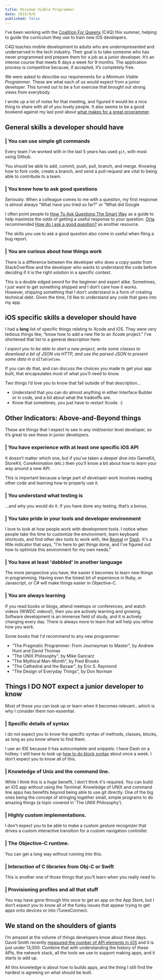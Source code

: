 ```yaml
---
title: Minimum Viable Programmer
date: 2015/9/6
published: false
---
```


I’ve been working with the [Coalition For Queens](http://www.c4q.nyc) (C4Q) this summer, helping to guide the curriculum they use to train new iOS developers.

C4Q teaches mobile development to adults who are underrepresented and underserved in the tech industry. Their goal is to take someone who has never programmed and prepare them for a job as a junior developer. It’s an intense course that meets 6 days a week for 9 months. The application process is competitive because, if accepted, it’s completely free.

We were asked to describe our requirements for a *Minimum Viable Programmer*. These are what each of us  would expect from a junior developer. This turned out to be a fun exercise that brought out strong views from everybody.

I wrote up a lot of notes for that meeting, and figured it would be a nice thing to share with all of you lovely people. It also seems to be a good bookend against my last post about [what makes for a great programmer](http://dbgrandi.github.io/good_great_10x/).

## General skills a developer should have

### | You can use simple git commands

Every team I've worked with in the last 5 years has used `git`, with most using Github. 

You should be able to add, commit, push, pull, branch, and merge. Knowing how to fork code, create a branch, and send a pull-request are vital to being able to contribute to a team.

### | You know how to ask good questions

Seriously. When a colleague comes to me with a question, my first response is almost always “What have you tried so far?" or “What did Google

I often point people to [How To Ask Questions The Smart Way](http://www.catb.org/esr/faqs/smart-questions.html) as a guide to help maximize the odds of getting a useful response to your question. [Orta](https://twitter.com/orta) recommended [How do I ask a good question?](http://stackoverflow.com/help/how-to-ask) as another resource.

The skills you use to ask a good question also come in useful when filing a bug report.

### | You are curious about how things work

There is a difference between the developer who does a copy-paste from StackOverflow and the developer who wants to understand the code before deciding if it is the right solution in a specific context.

This is a double edged sword for the beginner and expert alike. Sometimes, I just want to get something shipped and I don’t care how it works. However, shipping something that I don’t understand is a form of creating technical debt. Given the time, I’d like to understand any code that goes into my app.

## iOS specific skills a developer should have

I had a **long** list of specific things relating to Xcode and iOS. They were very tedious things like, “know how to add a new file to an Xcode project.” I’ve shortened that list to a general description here.

*I expect you to be able to start a new project, write some classes to download a bit of JSON via HTTP, and use the parsed JSON to present some data in a `UITableView`.*

If you can do that, and can discuss the choices you made to get your app built, that encapsulates most of what you’ll need to know.

Two things I’d love you to know that fall outside of that description...

  - Understand that you can do almost anything in either Interface Builder or in code, and a bit about what the tradeoffs are.
  - Know that sometimes, you just have to restart Xcode. :)

## Other Indicators: Above-and-Beyond things

These are things that I expect to see in any mid/senior level developer, so it’s great to see these in junior developers.

### | You have experience with at least one specific iOS API

It doesn’t matter which one, but if you’ve taken a deeper dive into GameKit, StoreKit, CoreAnimation (etc.) then you’ll know a bit about how to learn your way around a new API.

This is important because a large part of developer work involves reading other code and learning how to properly use it.

### | You understand what testing is

...and why you would do it. If you have done any testing, that’s a bonus.

### | You take pride in your tools and developer environment

I love to look at how people work with development tools. I notice when people take the time to customize the environment, learn keyboard shortcuts, and find other dev tools to work with, like [Reveal](http://revealapp.com) or [Dash](https://kapeli.com/dash). It's a little indicator that says, "I'm here to get things done, and I've figured out how to optimize this environment for my own needs."
  
### | You have at least 'dabbled' in another language

The more perspective you have, the easier it becomes to learn new things in programming. Having even the tiniest bit of experience in Ruby, or Javascript, or C# will make things easier in Objective-C.

### | You are always learning

If you read books or blogs, attend meetups or conferences, and watch videos (WWDC videos!), then you are actively learning and growing. Software development is an immense field of study, and it is actively changing every day. There is always more to learn that will help you refine how you work.

Some books that I'd recommend to any new programmer:

- "The Pragmatic Programmer: From Journeyman to Master", by Andrew Hunt and David Thomas
- "The UNIX Philosophy", by Mike Gancarz
- "The Mythical Man-Month", by Fred Brooks
- "The Cathedral and the Bazaar", by Eric S. Raymond
- "The Design of Everyday Things", by Don Norman

## Things I DO NOT expect a junior developer to know

Most of these you can look up or learn when it becomes relevant...which is why I consider them non-essential.

### | Specific details of syntax

I do not expect you to know the specific syntax of methods, classes, blocks, as long as you know where to find them.

I use an IDE because it has autocomplete and snippets. I have Dash on a hotkey. I still have to look up [how to do block syntax](http://fuckingblocksyntax.com) about once a week. I don’t expect you to know all of this.

### | Knowledge of Unix and the command line.

While I think this is a *huge* benefit, I don't think it's required. You can build an iOS app without using the Terminal. Knowledge of UNIX and command line apps has benefits beyond being able to use git directly. One of the big ones being the concept of stringing together small, simple programs to do amazing things (a topic covered in 'The UNIX Philosophy’).

### | Highly custom implementations.

I don't expect you to be able to make a custom gesture recognizer that drives a custom interactive transition for a custom navigation controller.

### | The Objective-C runtime.

You can get a long way without running into this.

### | Interaction of C libraries from Obj-C or Swift

This is another one of those things that you’ll learn when you really need to.

### | Provisioning profiles and all that stuff

You may have gone through this once to get an app on the App Store, but I don’t expect you to know all of the funky issues that appear trying to get apps onto devices or into iTunesConnect.

## We stand on the shoulders of giants

I’m amazed at the volume of things developers know about these days. David Smith recently [measured the number of API elements in iOS](https://david-smith.org/blog/2015/09/03/the-growing-ios-sdk/) and it is just under 13,000. Combine that with understanding  the history of these APIs, the network stack, all the tools we use to support making apps, and it starts to add up.

All this knowledge is about how to builds apps, and the thing I still find the hardest is agreeing on what should be built.